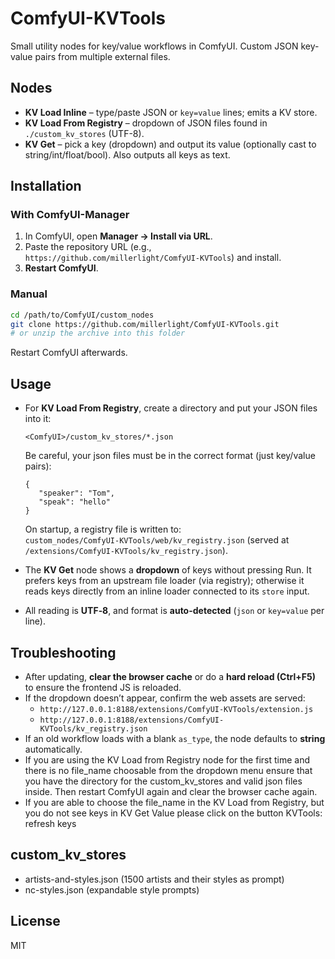 # ComfyUI-KVTools

Small utility nodes for key/value workflows in ComfyUI.
Custom JSON key-value pairs from multiple external files. 

## Nodes
- **KV Load Inline** – type/paste JSON or `key=value` lines; emits a KV store.
- **KV Load From Registry** – dropdown of JSON files found in `./custom_kv_stores` (UTF-8).
- **KV Get** – pick a key (dropdown) and output its value (optionally cast to string/int/float/bool). Also outputs all keys as text.

## Installation
### With ComfyUI-Manager
1. In ComfyUI, open **Manager → Install via URL**.
2. Paste the repository URL (e.g., `https://github.com/millerlight/ComfyUI-KVTools`) and install.
3. **Restart ComfyUI**.

### Manual
```bash
cd /path/to/ComfyUI/custom_nodes
git clone https://github.com/millerlight/ComfyUI-KVTools.git
# or unzip the archive into this folder
```
Restart ComfyUI afterwards.

## Usage
- For **KV Load From Registry**, create a directory and put your JSON files into it:
  ```
  <ComfyUI>/custom_kv_stores/*.json
  ```
  Be careful, your json files must be in the correct format (just key/value pairs):
  ```
  {
     "speaker": "Tom",
     "speak": "hello"
  }
  ```
  On startup, a registry file is written to:  
  `custom_nodes/ComfyUI-KVTools/web/kv_registry.json` (served at `/extensions/ComfyUI-KVTools/kv_registry.json`).

- The **KV Get** node shows a **dropdown** of keys without pressing Run. It prefers keys from an upstream file loader (via registry); otherwise it reads keys directly from an inline loader connected to its `store` input.

- All reading is **UTF‑8**, and format is **auto-detected** (`json` or `key=value` per line).

## Troubleshooting
- After updating, **clear the browser cache** or do a **hard reload (Ctrl+F5)** to ensure the frontend JS is reloaded.
- If the dropdown doesn’t appear, confirm the web assets are served:
  - `http://127.0.0.1:8188/extensions/ComfyUI-KVTools/extension.js`
  - `http://127.0.0.1:8188/extensions/ComfyUI-KVTools/kv_registry.json`
- If an old workflow loads with a blank `as_type`, the node defaults to **string** automatically.
- If you are using the KV Load from Registry node for the first time and there is no file_name choosable
  from the dropdown menu ensure that you have the directory for the custom_kv_stores and valid json files inside.
  Then restart ComfyUI again and clear the browser cache again.
- If you are able to choose the file_name in the KV Load from Registry, but you do not see keys in KV Get Value
  please click on the button KVTools: refresh keys

## custom_kv_stores
- artists-and-styles.json (1500 artists and their styles as prompt)
- nc-styles.json (expandable style prompts)

## License
MIT
